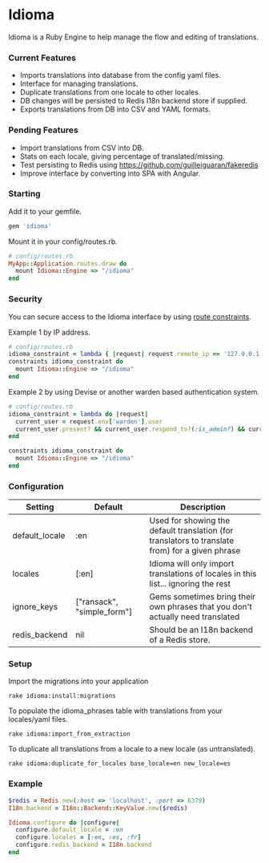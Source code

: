 # Idioma

Idioma is a Ruby Engine to help manage the flow and editing of translations.

### Current Features
* Imports translations into database from the config yaml files.
* Interface for managing translations.
* Duplicate translations from one locale to other locales.
* DB changes will be persisted to Redis I18n backend store if supplied.
* Exports translations from DB into CSV and YAML formats.

### Pending Features
* Import translations from CSV into DB.
* Stats on each locale, giving percentage of translated/missing.
* Test persisting to Redis using https://github.com/guilleiguaran/fakeredis
* Improve interface by converting into SPA with Angular.

### Starting
Add it to your gemfile.
```ruby
gem 'idioma'
```

Mount it in your config/routes.rb.
```ruby
# config/routes.rb
MyApp::Application.routes.draw do
  mount Idioma::Engine => "/idioma"
end
```

### Security
You can secure access to the Idioma interface by using [route constraints](http://guides.rubyonrails.org/routing.html#request-based-constraints).

Example 1 by IP address.
```ruby
# config/routes.rb
idioma_constraint = lambda { |request| request.remote_ip == '127.0.0.1' }
constraints idioma_constraint do
  mount Idioma::Engine => "/idioma"
end
```

Example 2 by using Devise or another warden based authentication system.
```ruby
# config/routes.rb
idioma_constraint = lambda do |request|
  current_user = request.env['warden'].user
  current_user.present? && current_user.respond_to?(:is_admin?) && current_user.is_admin?
end

constraints idioma_constraint do
  mount Idioma::Engine => "/idioma"
end
```

### Configuration
Setting | Default | Description
------- | ------- | -----------
default_locale | :en | Used for showing the default translation (for translators to translate from) for a given phrase
locales | [:en] | Idioma will only import translations of locales in this list... ignoring the rest
ignore_keys | ["ransack", "simple_form"] | Gems sometimes bring their own phrases that you don't actually need translated
redis_backend | nil | Should be an I18n backend of a Redis store.

### Setup
Import the migrations into your application
```
rake idioma:install:migrations
```

To populate the idioma_phrases table with translations from your locales/yaml files.
```
rake idioma:import_from_extraction
```

To duplicate all translations from a locale to a new locale (as untranslated).
```
rake idioma:duplicate_for_locales base_locale=en new_locale=es
```

### Example
```ruby
$redis = Redis.new(:host => 'localhost', :port => 6379)
I18n.backend = I18n::Backend::KeyValue.new($redis)

Idioma.configure do |configure|
  configure.default_locale = :en
  configure.locales = [:en, :es, :fr]
  configure.redis_backend = I18n.backend
end
```

